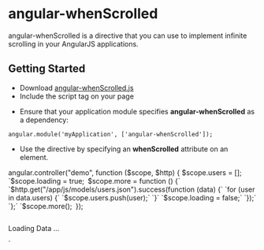 angular-whenScrolled
====================

angular-whenScrolled is a directive that you can use to implement infinite scrolling in your AngularJS applications. 

Getting Started
---------------

* Download [angular-whenScrolled.js](https://raw.githubusercontent.com/juanxme/angular-whenScrolled/master/angular-whenScrolled.js)
* Include the script tag on your page
<script type='text/javascript' src='path/to/angular-whenScrolled.js'></script>
* Ensure that your application module specifies **angular-whenScrolled** as a dependency:

`angular.module('myApplication', ['angular-whenScrolled']);`

* Use the directive by specifying an **whenScrolled** attribute on an element.

angular.controller("demo", function ($scope, $http) {
    $scope.users = [];
    `$scope.loading = true;`
    `$scope.more = function () {`
        `$http.get("/app/js/models/users.json").success(function (data) {`
            `for (user in data.users) {`
                `$scope.users.push(user);`
            `}`
            `$scope.loading = false;`
        `});`
    `};`
    `$scope.more();`
`});`
`<div ng-controller='demo'>`
    `<ANY when-scrolled="more()" >`
    `</ANY>`
`<div ng-show='loading'>Loading Data ...</div>`
`<div>`
